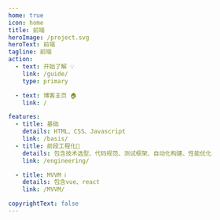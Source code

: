 ```yaml
---
home: true
icon: home
title: 前端
heroImage: /project.svg
heroText: 前端
tagline: 前端
action:
  - text: 开始了解 💡
    link: /guide/
    type: primary

  - text: 博客主页 🏠
    link: /

features:
  - title: 基础
    details: HTML、CSS、Javascript
    link: /basis/
  - title: 前段工程化💬
    details: 包含技术选型、代码规范、测试框架、自动化构建、性能优化
    link: /engineering/

  - title: MVVM ℹ
    details: 包含vue、react
    link: /MVVM/

copyrightText: false
---
```

